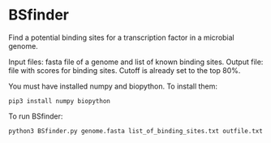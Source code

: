 # BSfinder
Find a potential binding sites for a transcription factor in a microbial genome.

Input files: fasta file of a genome and list of known binding sites.
Output file: file with scores for binding sites. Cutoff is already set to the top 80%. 

You must have installed numpy and biopython. 
To install them: 

```pip3 install numpy biopython```

To run BSfinder: 

```python3 BSfinder.py genome.fasta list_of_binding_sites.txt outfile.txt```
